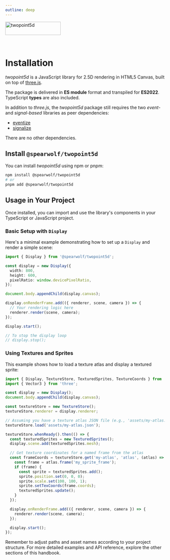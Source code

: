 ```yaml
---
outline: deep
---
```


<img src="/images/twopoint5d-700x168.png" style="padding-bottom: 2rem" width="175" height="42" alt="twopoint5d">

# Installation

*twopoint5d* is a JavaScript library for 2.5D rendering in HTML5 Canvas, built on top of [three.js](https://threejs.org/).

The package is delivered in **ES module** format and transpiled for **ES2022**. TypeScript **types** are also included.

In addition to *three.js*, the *twopoint5d* package still requires the two _event-_ and _signal-based_ libraries as peer dependencies:
- [eventize](https://github.com/spearwolf/eventize)
- [signalize](https://github.com/spearwolf/signalize)

There are no other dependencies.


## Install `@spearwolf/twopoint5d`

You can install *twopoint5d* using npm or pnpm:

```bash
npm install @spearwolf/twopoint5d
# or
pnpm add @spearwolf/twopoint5d
```

## Usage in Your Project

Once installed, you can import and use the library's components in your TypeScript or JavaScript project.

### Basic Setup with `Display`

Here's a minimal example demonstrating how to set up a `Display` and render a simple scene:

```typescript
import { Display } from '@spearwolf/twopoint5d';

const display = new Display({
  width: 800,
  height: 600,
  pixelRatio: window.devicePixelRatio,
});

document.body.appendChild(display.canvas);

display.onRenderFrame.add(({ renderer, scene, camera }) => {
  // Your rendering logic here
  renderer.render(scene, camera);
});

display.start();

// To stop the display loop
// display.stop();
```

### Using Textures and Sprites

This example shows how to load a texture atlas and display a textured sprite:

```typescript
import { Display, TextureStore, TexturedSprites, TextureCoords } from '@spearwolf/twopoint5d';
import { Vector3 } from 'three';

const display = new Display();
document.body.appendChild(display.canvas);

const textureStore = new TextureStore();
textureStore.renderer = display.renderer;

// Assuming you have a texture atlas JSON file (e.g., 'assets/my-atlas.json')
textureStore.load('assets/my-atlas.json');

textureStore.whenReady().then(() => {
  const texturedSprites = new TexturedSprites();
  display.scene.add(texturedSprites.mesh);

  // Get texture coordinates for a named frame from the atlas
  const frameCoords = textureStore.get('my-atlas', 'atlas', (atlas) => {
    const frame = atlas.frame('my_sprite_frame');
    if (frame) {
      const sprite = texturedSprites.add();
      sprite.position.set(0, 0, 0);
      sprite.scale.set(100, 100, 1);
      sprite.setTexCoords(frame.coords);
      texturedSprites.update();
    }
  });

  display.onRenderFrame.add(({ renderer, scene, camera }) => {
    renderer.render(scene, camera);
  });

  display.start();
});
```

Remember to adjust paths and asset names according to your project structure. For more detailed examples and API reference, explore the other sections of this handbook.